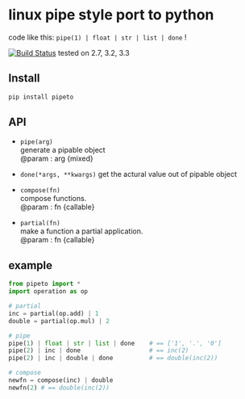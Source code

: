 # linux pipe style port to python

code like this: `pipe(1) | float | str | list | done` !

[![Build Status](https://travis-ci.org/v2e4lisp/pipeto.png)](https://travis-ci.org/v2e4lisp/pipeto)
tested on 2.7, 3.2, 3.3

## Install
```bash
pip install pipeto
```

## API
* `pipe(arg)`  
generate a pipable object  
@param : arg {mixed}

* `done(*args, **kwargs)`
get the actural value out of pipable object

* `compose(fn)`  
compose functions.  
@param : fn {callable}

* `partial(fn)`  
make a function a partial application.  
@param : fn {callable}

## example
```python
from pipeto import *
import operation as op

# partial
inc = partial(op.add) | 1
double = partial(op.mul) | 2

# pipe
pipe(1) | float | str | list | done    # == ['1', '.', '0']
pipe(2) | inc | done                   # == inc(2)
pipe(2) | inc | double | done          # == double(inc(2))

# compose
newfn = compose(inc) | double
newfn(2) # == double(inc(2))
```
